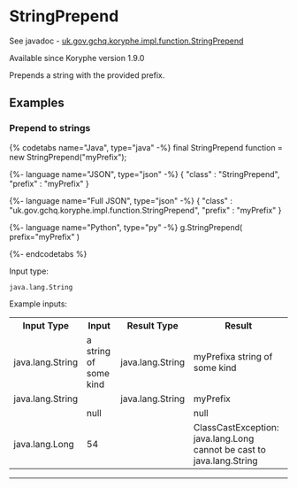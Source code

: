 # StringPrepend
See javadoc - [uk.gov.gchq.koryphe.impl.function.StringPrepend](ref://../../javadoc/koryphe/uk/gov/gchq/koryphe/impl/function/StringPrepend.html)

Available since Koryphe version 1.9.0

Prepends a string with the provided prefix.

## Examples

### Prepend to strings


{% codetabs name="Java", type="java" -%}
final StringPrepend function = new StringPrepend("myPrefix");

{%- language name="JSON", type="json" -%}
{
  "class" : "StringPrepend",
  "prefix" : "myPrefix"
}

{%- language name="Full JSON", type="json" -%}
{
  "class" : "uk.gov.gchq.koryphe.impl.function.StringPrepend",
  "prefix" : "myPrefix"
}

{%- language name="Python", type="py" -%}
g.StringPrepend( 
  prefix="myPrefix" 
)

{%- endcodetabs %}

Input type:

```
java.lang.String
```

Example inputs:
<table style="display: block;">
<tr><th>Input Type</th><th>Input</th><th>Result Type</th><th>Result</th></tr>
<tr><td>java.lang.String</td><td>a string of some kind</td><td>java.lang.String</td><td>myPrefixa string of some kind</td></tr>
<tr><td>java.lang.String</td><td></td><td>java.lang.String</td><td>myPrefix</td></tr>
<tr><td></td><td>null</td><td></td><td>null</td></tr>
<tr><td>java.lang.Long</td><td>54</td><td></td><td>ClassCastException: java.lang.Long cannot be cast to java.lang.String</td></tr>
</table>

-----------------------------------------------

